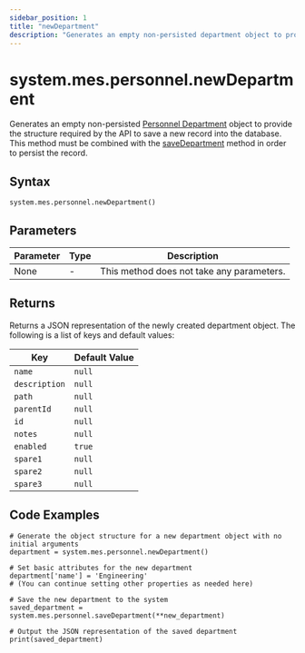 ```yaml
---
sidebar_position: 1
title: "newDepartment"
description: "Generates an empty non-persisted department object to provide the structure to retrieve records from the database."
---
```


# system.mes.personnel.newDepartment

Generates an empty non-persisted [Personnel Department](../../data-model/personnel-model/personnel-department) object to provide the structure required by the API to save a new record into the database. This method must be combined with the [saveDepartment](./save-department) method in order to persist the record.

## Syntax

```
system.mes.personnel.newDepartment()
```

## Parameters

| Parameter | Type | Description                               |
| --------- | ---- | ----------------------------------------- |
| None      | -    | This method does not take any parameters. |

## Returns

Returns a JSON representation of the newly created department object. The following is a list of keys and default values:

| Key           | Default Value |
| ------------- | ------------- |
| `name`        | `null`        |
| `description` | `null`        |
| `path`        | `null`        |
| `parentId`    | `null`        |
| `id`          | `null`        |
| `notes`       | `null`        |
| `enabled`     | `true`        |
| `spare1`      | `null`        |
| `spare2`      | `null`        |
| `spare3`      | `null`        |

## Code Examples

```
# Generate the object structure for a new department object with no initial arguments
department = system.mes.personnel.newDepartment()

# Set basic attributes for the new department
department['name'] = 'Engineering'
# (You can continue setting other properties as needed here)

# Save the new department to the system
saved_department = system.mes.personnel.saveDepartment(**new_department)

# Output the JSON representation of the saved department
print(saved_department)
```